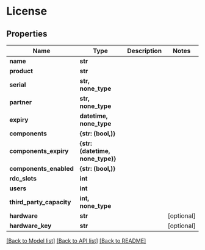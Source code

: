 # License


## Properties

Name | Type | Description | Notes
------------ | ------------- | ------------- | -------------
**name** | **str** |  | 
**product** | **str** |  | 
**serial** | **str, none_type** |  | 
**partner** | **str, none_type** |  | 
**expiry** | **datetime, none_type** |  | 
**components** | **{str: (bool,)}** |  | 
**components_expiry** | **{str: (datetime, none_type)}** |  | 
**components_enabled** | **{str: (bool,)}** |  | 
**rdc_slots** | **int** |  | 
**users** | **int** |  | 
**third_party_capacity** | **int, none_type** |  | 
**hardware** | **str** |  | [optional] 
**hardware_key** | **str** |  | [optional] 

[[Back to Model list]](../#documentation-for-models) [[Back to API list]](../#documentation-for-api-endpoints) [[Back to README]](../)


